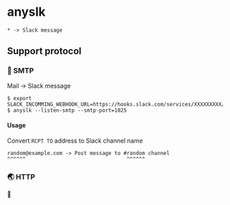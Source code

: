 # anyslk

`* -> Slack message`

## Support protocol

### :email: SMTP

Mail -> Slack message

``` console
$ export SLACK_INCOMMING_WEBHOOK_URL=https://hooks.slack.com/services/XXXXXXXXX/XXXXXXXXX/XXXxxxXXXXXX
$ anyslk --listen-smtp --smtp-port=1025
```

#### Usage

Convert `RCPT TO` address to Slack channel name

```
random@example.com -> Post message to #random channel
^^^^^^                                 ^^^^^^
```

### :earth_asia: HTTP

:construction:
